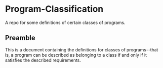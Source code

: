 # Program-Classification
A repo for some definitions of certain classes of programs.

## Preamble
This is a document containing the definitions for classes of programs--that is, a program can be described as belonging to a class if and only if it satisfies the described requirements.

